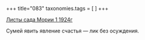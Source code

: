 +++
title="083"
taxonomies.tags = [
]
+++


[Листы сада Мории 1 1924г](/agni/1924)




Сумей явить явление счастья — лик без осуждения.   


